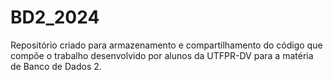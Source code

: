# BD2_2024
Repositório criado para armazenamento e compartilhamento do código que compõe o trabalho desenvolvido por alunos da UTFPR-DV para a matéria de Banco de Dados 2.
